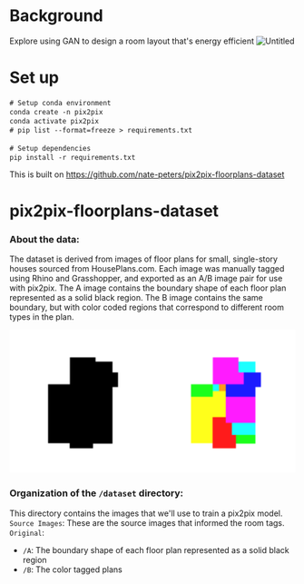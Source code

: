 # Background 
Explore using GAN to design a room layout that's energy efficient
![Untitled](https://user-images.githubusercontent.com/89850471/235638604-dd8224e8-4c02-483b-84d2-1bacd3c3f719.png)

# Set up 
```
# Setup conda environment
conda create -n pix2pix
conda activate pix2pix
# pip list --format=freeze > requirements.txt

# Setup dependencies
pip install -r requirements.txt
```

This is built on https://github.com/nate-peters/pix2pix-floorplans-dataset
# pix2pix-floorplans-dataset


### About the data:
The dataset is derived from images of floor plans for small, single-story houses sourced from HousePlans.com. Each image was manually tagged using Rhino and Grasshopper, and exported as an A/B image pair for use with pix2pix. The A image contains the boundary shape of each floor plan represented as a solid black region. The B image contains the same boundary, but with color coded regions that correspond to different room types in the plan.

![](extra/example-AB-pair.png)

### Organization of the `/dataset` directory:

This directory contains the images that we'll use to train a pix2pix model.
`Source Images`: These are the source images that informed the room tags.  
`Original`: 
- `/A`: The boundary shape of each floor plan represented as a solid black region
- `/B`: The color tagged plans
